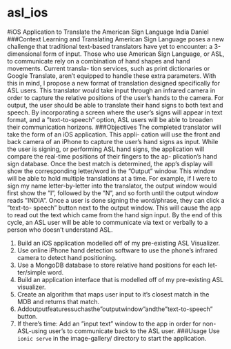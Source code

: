 # asl_ios
#iOS Application to Translate the American Sign Language
India Daniel
###Context
Learning and Translating American Sign Language poses a new challenge that traditional text-based translators have yet to encounter: a 3-dimensional form of input. Those who use American Sign Language, or ASL, to communicate rely on a combination of hand shapes and hand movements. Current transla- tion services, such as print dictionaries or Google Translate, aren’t equipped to handle these extra parameters.
With this in mind, I propose a new format of translation designed specifically for ASL users. This translator would take input through an infrared camera in order to capture the relative positions of the user’s hands to the camera. For output, the user should be able to translate their hand signs to both text and speech. By incorporating a screen where the user’s signs will appear in text format, and a ”text-to-speech” option, ASL users will be able to broaden their communication horizons.
###Objectives
The completed translator will take the form of an iOS application. This appli- cation will use the front and back camera of an iPhone to capture the user’s hand signs as input. While the user is signing, or performing ASL hand signs, the application will compare the real-time positions of their fingers to the ap- plication’s hand sign database. Once the best match is determined, the app’s display will show the corresponding letter/word in the ”Output” window. This window will be able to hold multiple translations at a time. For example, if I were to sign my name letter-by-letter into the translator, the output window would first show the ”I”, followed by the ”N”, and so forth until the output window reads ”INDIA”.
Once a user is done signing the word/phrase, they can click a ”text-to- speech” button next to the output window. This will cause the app to read out the text which came from the hand sign input. By the end of this cycle, an ASL user will be able to communicate via text or verbally to a person who doesn’t understand ASL.
1. Build an iOS application modelled off of my pre-existing ASL Visualizer.
2. Use online iPhone hand detection software to use the phone’s infrared camera to detect hand positioning.
3. Use a MongoDB database to store relative hand positions for each let- ter/simple word.
4. Build an application interface that is modelled off of my pre-existing ASL visualizer.
5. Create an algorithm that maps user input to it’s closest match in the MDB and returns that match.
6. Addoutputfeaturessuchasthe”outputwindow”andthe”text-to-speech” button.
7. If there’s time: Add an ”input text” window to the app in order for non- ASL-using user’s to communicate back to the ASL user.
###Usage
Use `ionic serve` in the image-gallery/ directory to start the application.
